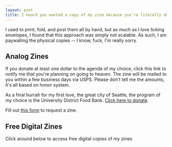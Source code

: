```yaml
---
layout: post
title: I heard you wanted a copy of my zine because you're literally obsessed with me or something
---
```


I used to print, fold, and post them all by hand, but as much as I love licking envelopes, I found that this approach was simply not scalable. As such, I am paywalling the physical copies -- I know, fuck, I'm really sorry. 

## Analog Zines
If you donate at least one dollar to the agenda of my choice, click this link to notify me that you're planning on going to heaven. The zine will be mailed to you within a few business days via USPS. Please don't tell me the amounts, it's all based on honor system.

As a final hurrah for my first love, the great city of Seattle, the program of my choice is the University District Food Bank. [Click here to donate](https://www.wagives.org/organization/university-district-food-bank).

Fill out [this form](./jotform.html) to request a zine.


## Free Digital Zines
Click around below to access free digital copies of my zines

